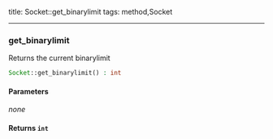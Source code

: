 title: Socket::get_binarylimit
tags: method,Socket

---

<div class="method">
<h3 class="method-name">get_binarylimit</h3>
<p>Returns the current binarylimit</p>

```php
Socket::get_binarylimit() : int
```

#### Parameters

*none*


#### Returns `int`




</div>